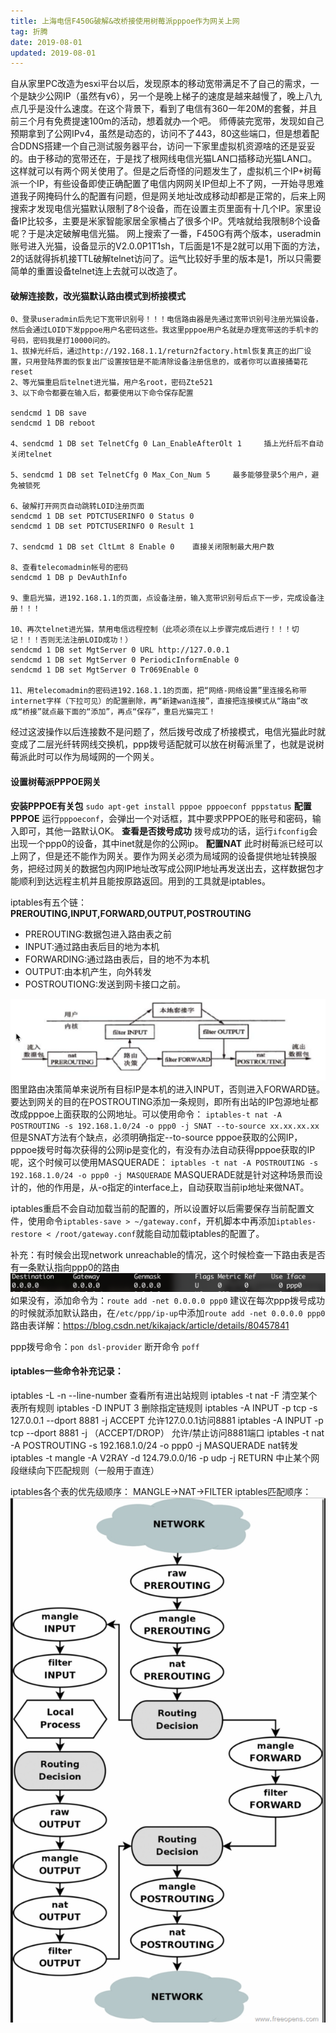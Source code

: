 ```yaml
---
title: 上海电信F450G破解&改桥接使用树莓派pppoe作为网关上网
tag: 折腾
date: 2019-08-01
updated: 2019-08-01
---
```


自从家里PC改造为esxi平台以后，发现原本的移动宽带满足不了自己的需求，一个是缺少公网IP（虽然有v6），另一个是晚上梯子的速度是越来越慢了，晚上八九点几乎是没什么速度。在这个背景下，看到了电信有360一年20M的套餐，并且前三个月有免费提速100m的活动，想着就办一个吧。
师傅装完宽带，发现如自己预期拿到了公网IPv4，虽然是动态的，访问不了443，80这些端口，但是想着配合DDNS搭建一个自己测试服务器平台，访问一下家里虚拟机资源啥的还是妥妥的。由于移动的宽带还在，于是找了根网线电信光猫LAN口插移动光猫LAN口。这样就可以有两个网关使用了。但是之后奇怪的问题发生了，虚拟机三个IP+树莓派一个IP，有些设备即使正确配置了电信内网网关IP但却上不了网，一开始寻思难道我子网掩码什么的配置有问题，但是网关地址改成移动却都是正常的，后来上网搜索才发现电信光猫默认限制了8个设备，而在设置主页里面有十几个IP。家里设备IP比较多，主要是米家智能家居全家桶占了很多个IP。凭啥就给我限制8个设备呢？于是决定破解电信光猫。
网上搜索了一番，F450G有两个版本，useradmin账号进入光猫，设备显示的V2.0.0P1T1sh，T后面是1不是2就可以用下面的方法，2的话就得拆机接TTL破解telnet访问了。运气比较好手里的版本是1，所以只需要简单的重置设备telnet连上去就可以改造了。

#### 破解连接数，改光猫默认路由模式到桥接模式

```
0、登录useradmin后先记下宽带识别号！！！电信路由器是先通过宽带识别号注册光猫设备，然后会通过LOID下发pppoe用户名密码这些。我这里pppoe用户名就是办理宽带送的手机卡的号码，密码我是打10000问的。
1、拔掉光纤后，通过http://192.168.1.1/return2factory.html恢复真正的出厂设置，只用登陆界面的恢复出厂设置按钮是不能清除设备注册信息的，或者你可以直接捅菊花reset
2、等光猫重启后telnet进光猫，用户名root，密码Zte521
3、以下命令都要在输入后，都要使用以下命令保存配置

sendcmd 1 DB save
sendcmd 1 DB reboot

4、sendcmd 1 DB set TelnetCfg 0 Lan_EnableAfterOlt 1     插上光纤后不自动关闭telnet

5、sendcmd 1 DB set TelnetCfg 0 Max_Con_Num 5     最多能够登录5个用户，避免被锁死

6、破解打开网页自动跳转LOID注册页面
sendcmd 1 DB set PDTCTUSERINFO 0 Status 0
sendcmd 1 DB set PDTCTUSERINFO 0 Result 1

7、sendcmd 1 DB set CltLmt 8 Enable 0    直接关闭限制最大用户数

8、查看telecomadmin帐号的密码
sendcmd 1 DB p DevAuthInfo

9、重启光猫，进192.168.1.1的页面，点设备注册，输入宽带识别号后点下一步，完成设备注册！！！

10、再次telnet进光猫，禁用电信远程控制（此项必须在以上步骤完成后进行！！！切记！！！否则无法注册LOID成功！）
sendcmd 1 DB set MgtServer 0 URL http://127.0.0.1
sendcmd 1 DB set MgtServer 0 PeriodicInformEnable 0
sendcmd 1 DB set MgtServer 0 Tr069Enable 0

11、用telecomadmin的密码进192.168.1.1的页面，把“网络-网络设置”里连接名称带internet字样（下拉可见）的配置删除，再“新建wan连接”，直接把连接模式从“路由”改成“桥接”就点最下面的“添加”，再点“保存”，重启光猫完工！
```
经过这波操作以后连接数不是问题了，然后拨号改成了桥接模式，电信光猫此时就变成了二层光纤转网线交换机，ppp拨号适配就可以放在树莓派里了，也就是说树莓派此时可以作为局域网的一个网关。

#### 设置树莓派PPPOE网关
**安装PPPOE有关包**
`sudo apt-get install pppoe pppoeconf pppstatus`
**配置PPPOE**
运行`pppoeconf`，会弹出一个对话框，其中要求PPPOE的账号和密码，输入即可，其他一路默认OK。
**查看是否拨号成功**
拨号成功的话，运行`ifconfig`会出现一个ppp0的设备，其中inet就是你的公网ip。
**配置NAT**
此时树莓派已经可以上网了，但是还不能作为网关。要作为网关必须为局域网的设备提供地址转换服务，把经过网关的数据包内网IP地址改写成公网IP地址再发送出去，这样数据包才能顺利到达远程主机并且能按原路返回。用到的工具就是iptables。

iptables有五个链：**PREROUTING,INPUT,FORWARD,OUTPUT,POSTROUTING**

* PREROUTING:数据包进入路由表之前
* INPUT:通过路由表后目的地为本机
* FORWARDING:通过路由表后，目的地不为本机
* OUTPUT:由本机产生，向外转发
* POSTROUTIONG:发送到网卡接口之前。

![Alt text](./上海电信F450G破解&改桥接使用树莓派pppoe作为网关上网/1565016122322.png)
图里路由决策简单来说所有目标IP是本机的进入INPUT，否则进入FORWARD链。
要达到网关的目的在POSTROUTING添加一条规则，即所有出站的IP包源地址都改成pppoe上面获取的公网地址。可以使用命令：
`iptables-t nat -A POSTROUTING -s 192.168.1.0/24 -o ppp0 -j SNAT --to-source xx.xx.xx.xx`
但是SNAT方法有个缺点，必须明确指定--to-source pppoe获取的公网IP，pppoe拨号时每次获得的公网ip是变化的，有没有办法自动获得pppoe获取的IP呢，这个时候可以使用MASQUERADE：
`iptables -t nat -A POSTROUTING -s 192.168.1.0/24 -o ppp0 -j MASQUERADE`
MASQUERADE就是针对这种场景而设计的，他的作用是，从-o指定的interface上，自动获取当前ip地址来做NAT。

iptables重启不会自动加载当前的配置的，所以设置好以后需要保存当前配置文件，使用命令`iptables-save > ~/gateway.conf`，开机脚本中再添加`iptables-restore < /root/gateway.conf`就能自动加载iptables的配置了。

补充：有时候会出现network unreachable的情况，这个时候检查一下路由表是否有一条默认指向ppp0的路由
![Alt text](./上海电信F450G破解&改桥接使用树莓派pppoe作为网关上网/1580641116212.png)
如果没有，添加命令为：`route add -net 0.0.0.0 ppp0`
建议在每次ppp拨号成功的时候就添加默认路由，在`/etc/ppp/ip-up`中添加`route add -net 0.0.0.0 ppp0`
路由表详解：https://blog.csdn.net/kikajack/article/details/80457841

ppp拨号命令：`pon dsl-provider`
断开命令 `poff`

#### iptables一些命令补充记录：
iptables -L -n --line-number 查看所有进出站规则 
iptables -t nat -F 清空某个表所有规则
iptables -D INPUT 3 删除指定链规则
iptables -A INPUT -p tcp -s 127.0.0.1 --dport 8881 -j ACCEPT 允许127.0.0.1访问8881
iptables -A  INPUT -p tcp --dport 8881 -j （ACCEPT/DROP） 允许/禁止访问8881端口
iptables -t nat -A POSTROUTING -s 192.168.1.0/24 -o ppp0 -j MASQUERADE nat转发
iptables -t mangle -A V2RAY -d 124.79.0.0/16 -p udp -j RETURN 中止某个网段继续向下匹配规则（一般用于直连）

iptables各个表的优先级顺序：
MANGLE->NAT->FILTER
iptables匹配顺序：
![Alt text](./上海电信F450G破解&改桥接使用树莓派pppoe作为网关上网/1589947837842.png)
